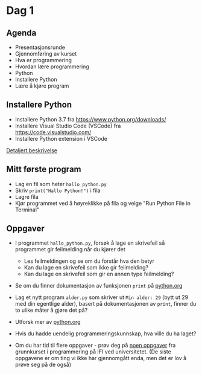 # Dag 1

## Agenda

* Presentasjonsrunde
* Gjennomføring av kurset
* Hva er programmering
* Hvordan lære programmering
* Python
* Installere Python
* Lære å kjøre program

## Installere Python

* Installere Python 3.7 fra https://www.python.org/downloads/
* Installere Visual Studio Code (VSCode) fra https://code.visualstudio.com/
* Installere Python extension i VSCode 

[Detaljert beskrivelse](https://code.visualstudio.com/docs/python/python-tutorial)

## Mitt første program

* Lag en fil som heter `hallo_python.py`
* Skriv `print("Hallo Python!")` i fila
* Lagre fila
* Kjør programmet ved å høyreklikke på fila og velge "Run Python File in Terminal"

## Oppgaver

* I programmet `hallo_python.py`, forsøk å lage en skrivefeil så programmet gir feilmelding når du kjører det
  * Les feilmeldingen og se om du forstår hva den betyr
  * Kan du lage en skrivefeil som ikke gir feilmelding?
  * Kan du lage en skrivefeil som gir en annen type feilmelding?

* Se om du finner dokumentasjon av funksjonen `print` på [python.org](https://python.org)
* Lag et nytt program `alder.py` som skriver ut `Min alder: 29` (bytt ut 29 med din egentlige alder), basert på dokumentasjonen av `print`, finner du to ulike måter å gjøre det på?
* Utforsk mer av [python.org](https://python.org)
* Hvis du hadde uendelig programmeringskunnskap, hva ville du ha laget?
* Om du har tid til flere oppgaver - prøv deg på [noen oppgaver](https://trix.ifi.uio.no/course/8?tags=uke1%2C-utfordring) fra grunnkurset i programmering på IFI ved universitetet. (De siste oppgavene er om ting vi ikke har gjennomgått enda, men det er lov å prøve seg på de også)
